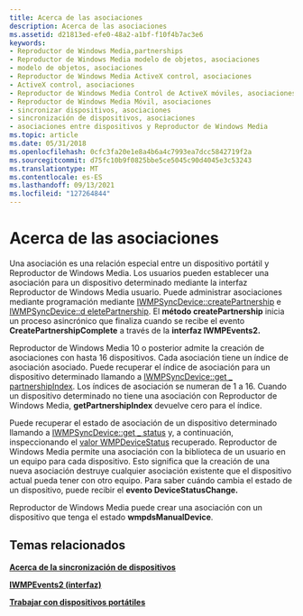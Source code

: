 ```yaml
---
title: Acerca de las asociaciones
description: Acerca de las asociaciones
ms.assetid: d21813ed-efe0-48a2-a1bf-f10f4b7ac3e6
keywords:
- Reproductor de Windows Media,partnerships
- Reproductor de Windows Media modelo de objetos, asociaciones
- modelo de objetos, asociaciones
- Reproductor de Windows Media ActiveX control, asociaciones
- ActiveX control, asociaciones
- Reproductor de Windows Media Control de ActiveX móviles, asociaciones
- Reproductor de Windows Media Móvil, asociaciones
- sincronizar dispositivos, asociaciones
- sincronización de dispositivos, asociaciones
- asociaciones entre dispositivos y Reproductor de Windows Media
ms.topic: article
ms.date: 05/31/2018
ms.openlocfilehash: 0cfc3fa20e1e8a4b6a4c7993ea7dcc5842719f2a
ms.sourcegitcommit: d75fc10b9f0825bbe5ce5045c90d4045e3c53243
ms.translationtype: MT
ms.contentlocale: es-ES
ms.lasthandoff: 09/13/2021
ms.locfileid: "127264844"
---
```

# <a name="about-partnerships"></a>Acerca de las asociaciones

Una asociación es una relación especial entre un dispositivo portátil y Reproductor de Windows Media. Los usuarios pueden establecer una asociación para un dispositivo determinado mediante la interfaz Reproductor de Windows Media usuario. Puede administrar asociaciones mediante programación mediante [IWMPSyncDevice::createPartnership](/previous-versions/windows/desktop/api/wmp/nf-wmp-iwmpsyncdevice-createpartnership) e [IWMPSyncDevice::d eletePartnership](/previous-versions/windows/desktop/api/wmp/nf-wmp-iwmpsyncdevice-deletepartnership). El **método createPartnership** inicia un proceso asincrónico que finaliza cuando se recibe el evento **CreatePartnershipComplete** a través de la **interfaz IWMPEvents2.**

Reproductor de Windows Media 10 o posterior admite la creación de asociaciones con hasta 16 dispositivos. Cada asociación tiene un índice de asociación asociado. Puede recuperar el índice de asociación para un dispositivo determinado llamando a [IWMPSyncDevice::get \_ partnershipIndex](/previous-versions/windows/desktop/api/wmp/nf-wmp-iwmpsyncdevice-get_partnershipindex). Los índices de asociación se numeran de 1 a 16. Cuando un dispositivo determinado no tiene una asociación con Reproductor de Windows Media, **getPartnershipIndex** devuelve cero para el índice.

Puede recuperar el estado de asociación de un dispositivo determinado llamando a [IWMPSyncDevice::get \_ status](/previous-versions/windows/desktop/api/wmp/nf-wmp-iwmpsyncdevice-get_status) y, a continuación, inspeccionando el [valor WMPDeviceStatus](/previous-versions/windows/desktop/api/wmp/ne-wmp-wmpdevicestatus) recuperado. Reproductor de Windows Media permite una asociación con la biblioteca de un usuario en un equipo para cada dispositivo. Esto significa que la creación de una nueva asociación destruye cualquier asociación existente que el dispositivo actual pueda tener con otro equipo. Para saber cuándo cambia el estado de un dispositivo, puede recibir el **evento DeviceStatusChange.**

Reproductor de Windows Media puede crear una asociación con un dispositivo que tenga el estado **wmpdsManualDevice**.

## <a name="related-topics"></a>Temas relacionados

<dl> <dt>

[**Acerca de la sincronización de dispositivos**](about-device-synchronization.md)
</dt> <dt>

[**IWMPEvents2 (interfaz)**](/previous-versions/windows/desktop/api/wmp/nn-wmp-iwmpevents2)
</dt> <dt>

[**Trabajar con dispositivos portátiles**](working-with-portable-devices.md)
</dt> </dl>

 

 




